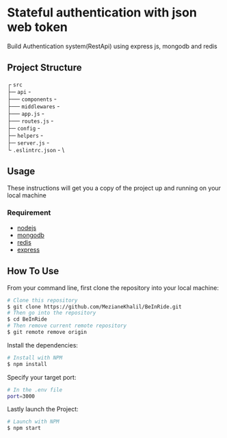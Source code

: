 # Stateful authentication with json web token
Build Authentication system(RestApi) using express js, mongodb and redis
 ## Project Structure 
┌ `src`\
├─ `api` - \
├── `components` - \
├── `middlewares` - \
├── `app.js` - \
├── `routes.js` - \
├─ `config` - \
├─ `helpers` - \
├─ `server.js` - \
└ `.eslintrc.json` - \

## Usage 
These instructions will get you a copy of the project up and running on your local machine

### Requirement 
- [nodejs](https://nodejs.org/en/)
- [mongodb](https://www.mongodb.com/)
- [redis](https://redis.io/)
- [express](https://expressjs.com/)
## How To Use
From your command line, first clone the repository into your local machine:

```bash
# Clone this repository
$ git clone https://github.com/MezianeKhalil/BeInRide.git
# Then go into the repository
$ cd BeInRide
# Then remove current remote repository
$ git remote remove origin
```
Install the dependencies:
```bash
# Install with NPM
$ npm install
```
Specify your target port:
``` bash
# In the .env file
port=3000
```
Lastly launch the Project:
```bash
# Launch with NPM
$ npm start
```

